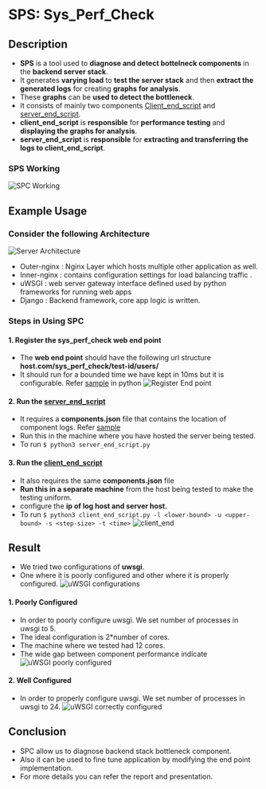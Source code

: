 # SPS: Sys_Perf_Check 
## Description
* **SPS** is a tool used to **diagnose and detect bottelneck components** in the **backend server stack**.
* It generates **varying load** to **test the server stack** and then **extract the generated logs** for creating **graphs for analysis**.
* These **graphs** can be **used to detect the bottleneck**.
* It consists of mainly two components [Client_end_script](https://github.com/jatin-jatin/SPS-Tool-To-Detect-System-Bottleneck/tree/main/client_end_script) and [server_end_script](https://github.com/jatin-jatin/SPS-Tool-To-Detect-System-Bottleneck/tree/main/server_end_script).
* **client_end_script** is **responsible** for **performance testing** and **displaying the graphs for analysis**. 
* **server_end_script** is **responsible** for **extracting and transferring the logs to client_end_script**.
### SPS Working
![SPC Working](https://github.com/jatin-jatin/SPS-Tool-To-Detect-System-Bottleneck/blob/main/pictures/SPC_Design.png)


## Example Usage

### Consider the following Architecture
![Server Architecture](https://github.com/jatin-jatin/SPS-Tool-To-Detect-System-Bottleneck/blob/main/pictures/architecture-new.png)
* Outer-nginx : Nginx Layer which hosts multiple other application as well.
* Inner-nginx : contains configuration settings for load balancing traffic .
* uWSGI : web server gateway interface defined used by python frameworks for running web apps
* Django : Backend framework, core app logic is written.

### Steps in Using SPC

#### 1. Register the sys_perf_check web end point
* The **web end point** should have the following url structure **host.com/sys_perf_check/test-id/users/**
* It should run for a bounded time we have kept in 10ms but it is configurable. Refer [sample](https://github.com/jatin-jatin/SPS-Tool-To-Detect-System-Bottleneck/blob/main/register_end_point/end_point_implementation.py) in python
![Register End point](https://github.com/jatin-jatin/SPS-Tool-To-Detect-System-Bottleneck/blob/main/pictures/endpoint.png)

#### 2. Run the **[server_end_script](https://github.com/jatin-jatin/SPS-Tool-To-Detect-System-Bottleneck/blob/main/server_end_script/server_end_script.py)**
* It requires a **components.json** file that contains the location of component logs. Refer [sample](https://github.com/jatin-jatin/SPS-Tool-To-Detect-System-Bottleneck/blob/main/server_end_script/components.json)
* Run this in the machine where you have hosted the server being tested.
* To run ```$ python3 server_end_script.py```

#### 3. Run the **[client_end_script](https://github.com/jatin-jatin/SPS-Tool-To-Detect-System-Bottleneck/blob/main/client_end_script/client_end_script.py)**
* It also requires the same **components.json** file
* **Run this in a separate machine** from the host being tested to make the testing uniform.
* configure the **ip of log host and server host.**
* To run ```$ python3 client_end_script.py -l <lower-bound> -u <upper-bound> -s <step-size> -t <time>```
![client_end](https://github.com/jatin-jatin/SPS-Tool-To-Detect-System-Bottleneck/blob/main/pictures/client_end.png)
<!-- **IMG** -->

## Result
* We tried two configurations of **uwsgi**. 
* One where it is poorly configured and other where it is properly configured.
![uWSGI configurations](https://github.com/jatin-jatin/SPS-Tool-To-Detect-System-Bottleneck/blob/main/pictures/uwsgi_config.png)
<!-- **IMG** -->
#### 1. Poorly Configured 
* In order to poorly configure uwsgi. We set number of processes in uwsgi to 5.
* The ideal configuration is 2*number of cores.
* The machine where we tested had 12 cores.
* The wide gap between component performance indicate 
![uWSGI poorly configured](https://github.com/jatin-jatin/SPS-Tool-To-Detect-System-Bottleneck/blob/main/pictures/poor_config.png)

#### 2. Well Configured 
* In order to properly configure uwsgi. We set number of processes in uwsgi to 24.
![uWSGI correctly configured](https://github.com/jatin-jatin/SPS-Tool-To-Detect-System-Bottleneck/blob/main/pictures/proper_config.png)

## Conclusion
* SPC allow us to diagnose backend stack bottleneck component.
* Also it can be used to fine tune application by modifying the end point implementation.
* For more details you can refer the report and presentation.

